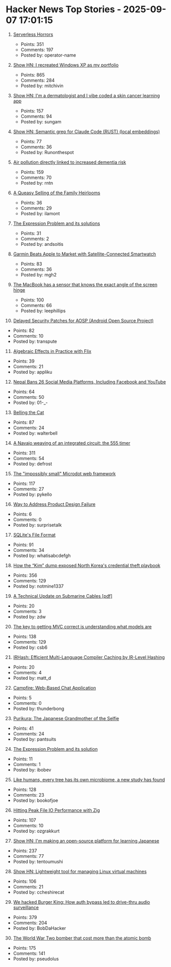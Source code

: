 # Hacker News Top Stories - 2025-09-07 17:01:15

1. [Serverless Horrors](https://serverlesshorrors.com/)
   - Points: 351
   - Comments: 197
   - Posted by: operator-name

2. [Show HN: I recreated Windows XP as my portfolio](https://mitchivin.com/)
   - Points: 865
   - Comments: 284
   - Posted by: mitchivin

3. [Show HN: I'm a dermatologist and I vibe coded a skin cancer learning app](https://molecheck.info/)
   - Points: 157
   - Comments: 94
   - Posted by: sungam

4. [Show HN: Semantic grep for Claude Code (RUST) (local embeddings)](https://github.com/BeaconBay/ck)
   - Points: 77
   - Comments: 36
   - Posted by: Runonthespot

5. [Air pollution directly linked to increased dementia risk](https://www.nature.com/articles/d41586-025-02844-9)
   - Points: 159
   - Comments: 70
   - Posted by: rntn

6. [A Queasy Selling of the Family Heirlooms](https://commonreader.wustl.edu/a-queasy-selling-of-the-family-heirlooms/)
   - Points: 36
   - Comments: 29
   - Posted by: ilamont

7. [The Expression Problem and its solutions](https://eli.thegreenplace.net/2016/the-expression-problem-and-its-solutions/)
   - Points: 31
   - Comments: 2
   - Posted by: andsoitis

8. [Garmin Beats Apple to Market with Satellite-Connected Smartwatch](https://www.macrumors.com/2025/09/03/garmin-satellite-smartwatch/)
   - Points: 83
   - Comments: 36
   - Posted by: mgh2

9. [The MacBook has a sensor that knows the exact angle of the screen hinge](https://twitter.com/samhenrigold/status/1964428927159382261)
   - Points: 100
   - Comments: 66
   - Posted by: leephillips

10. [Delayed Security Patches for AOSP (Android Open Source Project)](https://twitter.com/grapheneos/status/1964561043906048183)
   - Points: 82
   - Comments: 10
   - Posted by: transpute

11. [Algebraic Effects in Practice with Flix](https://www.relax.software/blog/flix-effects-intro/)
   - Points: 39
   - Comments: 21
   - Posted by: appliku

12. [Nepal Bans 26 Social Media Platforms, Including Facebook and YouTube](https://www.nytimes.com/2025/09/07/world/asia/nepal-bans-social-media-platforms.html)
   - Points: 64
   - Comments: 50
   - Posted by: 01-_-

13. [Belling the Cat](https://en.wikipedia.org/wiki/Belling_the_Cat)
   - Points: 87
   - Comments: 24
   - Posted by: walterbell

14. [A Navajo weaving of an integrated circuit: the 555 timer](https://www.righto.com/2025/09/marilou-schultz-navajo-555-weaving.html)
   - Points: 311
   - Comments: 54
   - Posted by: defrost

15. [The "impossibly small" Microdot web framework](https://lwn.net/Articles/1034121/)
   - Points: 117
   - Comments: 27
   - Posted by: pykello

16. [Way to Address Product Design Failure](https://www.core77.com/posts/138379/The-Best-Way-to-Address-Product-Design-Failure)
   - Points: 6
   - Comments: 0
   - Posted by: surprisetalk

17. [SQLite's File Format](https://www.sqlite.org/fileformat.html)
   - Points: 91
   - Comments: 34
   - Posted by: whatisabcdefgh

18. [How the “Kim” dump exposed North Korea's credential theft playbook](https://dti.domaintools.com/inside-the-kimsuky-leak-how-the-kim-dump-exposed-north-koreas-credential-theft-playbook/)
   - Points: 356
   - Comments: 129
   - Posted by: notmine1337

19. [A Technical Update on Submarine Cables [pdf]](https://www.swinog.ch/wp-content/uploads/2025/06/Liam-Taylor-David-Lloyd-Exa-A-Technical-Update-on-Submarine-Cables.pdf)
   - Points: 20
   - Comments: 3
   - Posted by: zdw

20. [The key to getting MVC correct is understanding what models are](https://stlab.cc/tips/about-mvc.html)
   - Points: 138
   - Comments: 129
   - Posted by: csb6

21. [IRHash: Efficient Multi-Language Compiler Caching by IR-Level Hashing](https://www.usenix.org/conference/atc25/presentation/landsberg)
   - Points: 20
   - Comments: 4
   - Posted by: matt_d

22. [Campfire: Web-Based Chat Application](https://github.com/basecamp/once-campfire)
   - Points: 5
   - Comments: 0
   - Posted by: thunderbong

23. [Purikura: The Japanese Grandmother of the Selfie](https://www.tokyocowboy.co/articles/purikura-the-grandmother-of-the-selfie)
   - Points: 41
   - Comments: 24
   - Posted by: pantsuits

24. [The Expression Problem and its solution](https://eli.thegreenplace.net/2016/the-expression-problem-and-its-solutions)
   - Points: 11
   - Comments: 1
   - Posted by: ibobev

25. [Like humans, every tree has its own microbiome, a new study has found](https://www.nytimes.com/2025/08/27/science/biology-trees-microbiomes.html)
   - Points: 128
   - Comments: 23
   - Posted by: bookofjoe

26. [Hitting Peak File IO Performance with Zig](https://steelcake.com/blog/nvme-zig/)
   - Points: 107
   - Comments: 10
   - Posted by: ozgrakkurt

27. [Show HN: I'm making an open-source platform for learning Japanese](https://kanadojo.com)
   - Points: 237
   - Comments: 77
   - Posted by: tentoumushi

28. [Show HN: Lightweight tool for managing Linux virtual machines](https://github.com/ccheshirecat/flint)
   - Points: 106
   - Comments: 21
   - Posted by: ccheshirecat

29. [We hacked Burger King: How auth bypass led to drive-thru audio surveillance](https://bobdahacker.com/blog/rbi-hacked-drive-thrus/)
   - Points: 379
   - Comments: 204
   - Posted by: BobDaHacker

30. [The World War Two bomber that cost more than the atomic bomb](https://www.bbc.com/future/article/20250829-the-bomber-that-became-ww2s-most-expensive-weapon)
   - Points: 175
   - Comments: 141
   - Posted by: pseudolus

